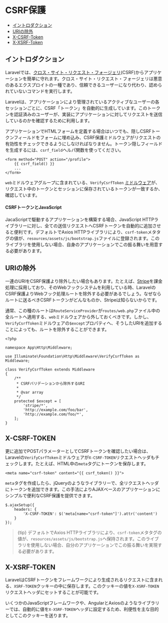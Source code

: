 # CSRF保護

- [イントロダクション](#csrf-introduction)
- [URIの除外](#csrf-excluding-uris)
- [X-CSRF-Token](#csrf-x-csrf-token)
- [X-XSRF-Token](#csrf-x-xsrf-token)

<a name="csrf-introduction"></a>
## イントロダクション

Laravelでは、[クロス・サイト・リクエスト・フォージェリ](https://en.wikipedia.org/wiki/Cross-site_request_forgery)(CSRF)からアプリケーションを簡単に守れます。クロス・サイト・リクエスト・フォージェリは悪意のあるエクスプロイトの一種であり、信頼できるユーザーになり代わり、認められていないコマンドを実行します。

Laravelは、アプリケーションにより管理されているアクティブなユーザーの各セッションごとに、CSRF「トークン」を自動的に生成しています。このトークンを認証済みのユーザーが、実装にアプリケーションに対してリクエストを送信しているのかを確認するために利用します。

アプリケーションでHTMLフォームを定義する場合はいつでも、隠しCSRFトークンフィールドをフォームに埋め込み、CSRF保護ミドルウェアがリクエストの有効性をチェックできるようにしなければなりません。トークン隠しフィールドを生成するには、`csrf_field`ヘルパ関数を使ってください。

    <form method="POST" action="/profile">
        {{ csrf_field() }}
        ...
    </form>

`web`ミドルウェアグループに含まれている、`VerifyCsrfToken` [ミドルウェア](/docs/{{version}}/middleware)が、リクエスト中のトークンとセッションに保存されているトークンが一致するか、確認しています。

#### CSRFトークンとJavaScript

JacaScriptで駆動するアプリケーションを構築する場合、JavaScript HTTPライブラリーに対し、全ての送信リクエストへCSRFトークンを自動的に追加させると便利です。デフォルトでAxios HTTPライブラリにより、`csrf-token`メタタグの値が、`resources/assets/js/bootstrap.js`ファイルに登録されます。このライブラリを使用しない場合、自身のアプリケーションでこの振る舞いを用意する必要があります。

<a name="csrf-excluding-uris"></a>
## URIの除外

一連のURIをCSRF保護より除外したい場合もあります。たとえば、[Stripe](https://stripe.com)を課金処理に採用しており、そのWebフックシステムを利用している時、LaravelのCSRF保護よりWebフック処理ルートを除外する必要があるでしょう。なぜならルートに送るべきCSRFトークンがどんなものか、Stripeは知らないからです。

通常、この種のルートは`RouteServiceProvider`が`routes/web.php`ファイル中の全ルートへ適用する、`web`ミドルウェアから外しておくべきです。しかし、`VerifyCsrfToken`ミドルウェアの`$except`プロパティへ、そうしたURIを追加することによっても、ルートを除外することができます。

    <?php

    namespace App\Http\Middleware;

    use Illuminate\Foundation\Http\Middleware\VerifyCsrfToken as Middleware;

    class VerifyCsrfToken extends Middleware
    {
        /**
         * CSRFバリデーションから除外するURI
         *
         * @var array
         */
        protected $except = [
            'stripe/*',
            'http://example.com/foo/bar',
            'http://example.com/foo/*',
        ];
    }

<a name="csrf-x-csrf-token"></a>
## X-CSRF-TOKEN

更に追加でPOSTパラメーターとしてCSRFトークンを確認したい場合は、Laravelの`VerifyCsrfToken`ミドルウェアが`X-CSRF-TOKEN`リクエストヘッダもチェックします。たとえば、HTML中の`meta`タグにトークンを保存します。

    <meta name="csrf-token" content="{{ csrf_token() }}">

`meta`タグを作成したら、jQueryのようなライブラリーで、全リクエストヘッダにトークンを追加できます。この手法によりAJAXベースのアプリケーションにシンプルで便利なCSRF保護を提供できます。

    $.ajaxSetup({
        headers: {
            'X-CSRF-TOKEN': $('meta[name="csrf-token"]').attr('content')
        }
    });

> {tip} デフォルトでAxios HTTPライブラリにより、`csrf-token`メタタグの値が、`resources/assets/js/bootstrap.js`へ保持されます。このライブラリを使用しない場合、自分のアプリケーションでこの振る舞いを実現する必要があります。

<a name="csrf-x-xsrf-token"></a>
## X-XSRF-TOKEN

LaravelはCSRFトークンをフレームワークにより生成されるリクエストに含まれる、`XSRF-TOKEN`クッキーの中に保存します。このクッキーの値を`X-XSRF-TOKEN`リクエストヘッダにセットすることが可能です。

いくつかのJavaScriptフレームワークや、AngularとAxiosのようなライブラリーでは、自動的に値を`X-XSRF-TOKEN`ヘッダに設定するため、利便性を主な目的としてこのクッキーを送ります。
